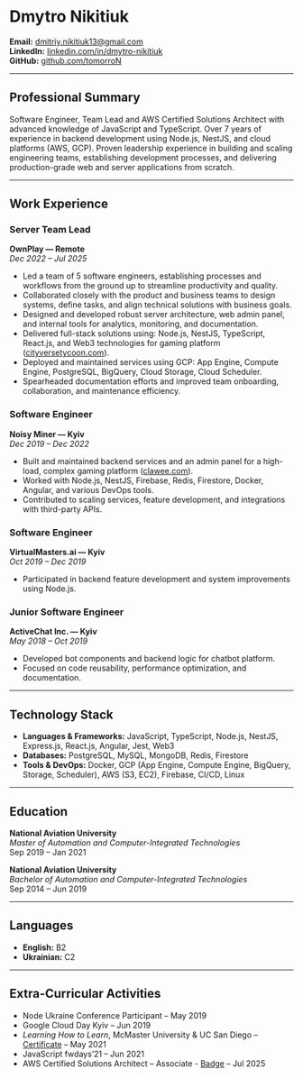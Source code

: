 # Dmytro Nikitiuk

**Email:** [dmitriy.nikitiuk13@gmail.com](mailto:dmitriy.nikitiuk13@gmail.com)  
**LinkedIn:** [linkedin.com/in/dmytro-nikitiuk](https://www.linkedin.com/in/dmytro-nikitiuk)  
**GitHub:** [github.com/tomorroN](https://github.com/tomorroN)

---

## Professional Summary

Software Engineer, Team Lead and AWS Certified Solutions Architect with advanced knowledge of JavaScript and TypeScript. 
Over 7 years of experience in backend development using Node.js, NestJS, and cloud platforms (AWS, GCP). 
Proven leadership experience in building and scaling engineering teams, establishing development processes, and delivering production-grade web and server applications from scratch.

---

## Work Experience

### **Server Team Lead**
**OwnPlay — Remote**  
*Dec 2022 – Jul 2025*

- Led a team of 5 software engineers, establishing processes and workflows from the ground up to streamline productivity and quality.
- Collaborated closely with the product and business teams to design systems, define tasks, and align technical solutions with business goals.
- Designed and developed robust server architecture, web admin panel, and internal tools for analytics, monitoring, and documentation.
- Delivered full-stack solutions using: Node.js, NestJS, TypeScript, React.js, and Web3 technologies for gaming platform ([cityversetycoon.com](https://www.cityversetycoon.com/)).
- Deployed and maintained services using GCP: App Engine, Compute Engine, PostgreSQL, BigQuery, Cloud Storage, Cloud Scheduler.
- Spearheaded documentation efforts and improved team onboarding, collaboration, and maintenance efficiency.

### **Software Engineer**
**Noisy Miner — Kyiv**  
*Dec 2019 – Dec 2022*

- Built and maintained backend services and an admin panel for a high-load, complex gaming platform ([clawee.com](https://clawee.com/)).
- Worked with Node.js, NestJS, Firebase, Redis, Firestore, Docker, Angular, and various DevOps tools.
- Contributed to scaling services, feature development, and integrations with third-party APIs.

### **Software Engineer**
**VirtualMasters.ai — Kyiv**  
*Oct 2019 – Dec 2019*

- Participated in backend feature development and system improvements using Node.js.

### **Junior Software Engineer**
**ActiveChat Inc. — Kyiv**  
*May 2018 – Oct 2019*

- Developed bot components and backend logic for chatbot platform.
- Focused on code reusability, performance optimization, and documentation.

---

## Technology Stack

- **Languages & Frameworks:** JavaScript, TypeScript, Node.js, NestJS, Express.js, React.js, Angular, Jest, Web3
- **Databases:** PostgreSQL, MySQL, MongoDB, Redis, Firestore
- **Tools & DevOps:** Docker, GCP (App Engine, Compute Engine, BigQuery, Storage, Scheduler), AWS (S3, EC2), Firebase, CI/CD, Linux 

---

## Education

**National Aviation University**  
*Master of Automation and Computer-Integrated Technologies*  
Sep 2019 – Jan 2021

**National Aviation University**  
*Bachelor of Automation and Computer-Integrated Technologies*  
Sep 2014 – Jun 2019

---

## Languages

- **English:** B2
- **Ukrainian:** C2

---

## Extra-Curricular Activities

- Node Ukraine Conference Participant – May 2019
- Google Cloud Day Kyiv – Jun 2019
- *Learning How to Learn*, McMaster University & UC San Diego – [Certificate](https://www.coursera.org/account/accomplishments/verify/RT7UNAWKPKTM) – May 2021
- JavaScript fwdays’21 – Jun 2021
- AWS Certified Solutions Architect – Associate - [Badge](https://www.credly.com/badges/5593e0e2-1e97-442b-9fcd-a4b88c866668/linked_in_profile) – Jul 2025
